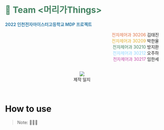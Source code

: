 # <span style="color:#448361"> **🙌 Team <머리가Things>**

<span style="color:#337ea9"> **2022 인천전자마이스터고등학교 MDP 프로젝트** </span> <br>

<div style="text-align: right">
<span style="color:#e07347"> 전자제어과 30206 </span> 김태진 <br>
<span style="color:#e2af2f"> 전자제어과 30209 </span> 박한율 <br>
<span style="color:#448361"> 전자제어과 30210 </span> 방지환 <br>
<span style="color:#8fd6ff"> 전자제어과 30212 </span> 오주하 <br>
<span style="color:#c14ca8"> 전자제어과 30217 </span> 임한세 <br>
</div>

<br>
<div style="text-align: center">

[![](https://img.shields.io/badge/Notion-FFFFFF?style=for-the-badge&logo=Notion&logoColor=black)](https://mdp-project.notion.site) <br>
제작 일지

</div>

<br>

# How to use

> Note: 👏👏👏